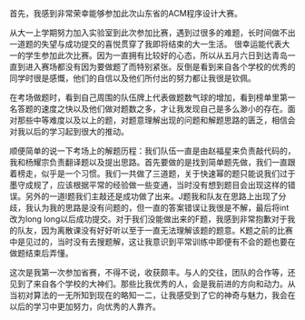 首先，我感到非常荣幸能够参加此次山东省的ACM程序设计大赛。

从大一上学期努力加入实验室到此次参加比赛，遇到过很多的难题，长时间做不出一道题的失望与成功提交的喜悦贯穿了我即将结束的大一生活。
很幸运能代表大一的学生参加此次比赛。因为一直拥有比较好的心态，所以从五月六日到达青岛一直到进入赛场都没有因为要做题了而特别紧张。反倒是看到来自各个学校的优秀的同学时很是感慨，他们的自信以及他们所付出的努力都让我很是钦佩。

在考场做题时，看到自己周围的队伍牌上代表做题数气球的增加，看到榜单里第一名答题的速度之快以及他们做对题数之多，才让我发现自己是多么渺小的存在。面对那些中等难度以及以上的题，对题意理解出现的问题和解题思路的匮乏，相信会对我以后的学习起到很大的推动。

顺便简单的说一下考场上的解题历程：我们队伍一直是由赵福星来负责敲代码的，我和杨耀宗负责翻译题以及提出思路。首先要做的是找到简单题先做，我们一直跟着榜走，似乎是一个习惯。我们一共做了三道题，关于快速幂的题只能说我们过于墨守成规了，应该根据平常的经验做一些变通，当时没有想到题目会出现这样的错误。另外的一道I题我们主敲还是成功做了出来。J题我和队友在思路上出现了分歧，我认为我的思路是没有问题的，但一直的答案错误让我很是不解，最后将int改为long long以后成功提交。对于我们没能做出来的F题，我感到非常抱歉对于我的队友，因为离散课没有好好听以至于一直无法理解该题的题意。K题之前的比赛中是见过的，当时没有去搜题解，这让我意识到平常训练中即便有不会的题也要在做题结束后弄懂。

这次是我第一次参加省赛，不得不说，收获颇丰。与人的交往，团队的合作等，还见到了来自各个学校的大神们。那些比我优秀的人，会是我前进的方向和动力。从当初对算法的一无所知到现在的略知一二，让我感受到了它的神奇与魅力，我会在以后的学习中更加努力，向优秀的人靠齐。
